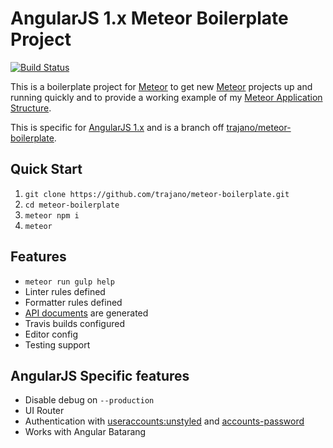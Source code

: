 AngularJS 1.x Meteor Boilerplate Project
========================================

[![Build Status](https://travis-ci.org/trajano/meteor-boilerplate.svg?branch=angular)](https://travis-ci.org/trajano/meteor-boilerplate)

This is a boilerplate project for [Meteor][] to get new [Meteor][] projects
up and running quickly and to provide a working example of my
[Meteor Application Structure][1].

This is specific for [AngularJS 1.x][3] and is a branch off
[trajano/meteor-boilerplate][4].

## Quick Start

1. `git clone https://github.com/trajano/meteor-boilerplate.git`
2. `cd meteor-boilerplate`
3. `meteor npm i`
4. `meteor`

## Features

* `meteor run gulp help`
* Linter rules defined
* Formatter rules defined
* [API documents][2] are generated
* Travis builds configured
* Editor config
* Testing support

## AngularJS Specific features

* Disable debug on `--production`
* UI Router
* Authentication with [useraccounts:unstyled][5] and [accounts-password][6]
* Works with Angular Batarang

[Meteor]: http://www.meteor.com/
[1]: http://www.trajano.net/2016/05/meteor-application-structure
[2]: http://localhost:3000/apidocs
[3]: https://angularjs.org/
[4]: https://github.com/trajano/meteor-boilerplate
[5]: https://atmospherejs.com/useraccounts/unstyled
[6]: https://atmospherejs.com/meteor/accounts-password
